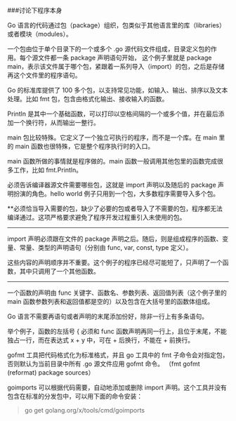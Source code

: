 ###讨论下程序本身


Go 语言的代码通过包（package）组织，包类似于其他语言里的库（libraries）或者模块（modules）。

一个包由位于单个目录下的一个或多个 .go 源代码文件组成，目录定义包的作用。每个源文件都一条 package 声明语句开始，
这个例子里就是 package main，表示该文件属于哪个包，紧跟着一系列导入（import）的包，之后是存储再这个文件里的程序语句。


Go 的标准库提供了 100 多个包，以支持常见功能，如输入、输出、排序以及文本处理。比如 fmt 包，包含由格式化输出、接收输入的函数。

Println 是其中一个基础函数，可以打印以空格间隔的一个或多个值，并在最后添加一个换行符，从而输出一整行。

main 包比较特殊。它定义了一个独立可执行的程序，而不是一个库。在 main 里的 main 函数也很特殊，它是整个程序执行时的入口。

main 函数所做的事情就是程序做的。main 函数一般调用其他包里的函数完成很多工作，比如 fmt.Println。


必须告诉编译器源文件需要哪些包，这就是 import 声明以及随后的 package 声明扮演的角色。hello world 例子只用到一个包，大多数程序需要导入多个包。

**必须恰当导入需要的包，缺少了必要的包或者导入了不需要的包，程序都无法编译通过。这项严格要求避免了程序开发过程重引入未使用的包。

---

import 声明必须跟在文件的 package 声明之后。随后，则是组成程序的函数、变量、常量、类型的声明语句（分别由 func, var, const, type 定义）。

这些内容的声明顺序并不重要。这个例子的程序已经尽可能短了，只声明了一个函数，其中只调用了一个其他函数。


---

一个函数的声明由 func 关键字、函数名、参数列表、返回值列表（这个例子里的 main 函数参数列表和返回值都是空的）以及包含在大括号里的函数体组成。

Go 语言不需要再语句或者声明的末尾添加份好，除非一行上有多条语句。

举个例子，函数的左括号 { 必须和 func 函数声明再同一行上，且位于末尾，不能独占一行，而在表达式 x + y 中，可在 + 后换行，不能在 + 前换行。


gofmt 工具把代码格式化为标准格式，并且 go 工具中的 fmt 子命令会对指定包，否则默认为当前目录中所有 .go 源文件应用 gofmt 命令。
（fmt         gofmt (reformat) package sources）


goimports 可以根据代码需要，自动地添加或删除 import 声明。这个工具并没有包含在标准的分发包中，可以用下面的命令安装：

> go get golang.org/x/tools/cmd/goimports




